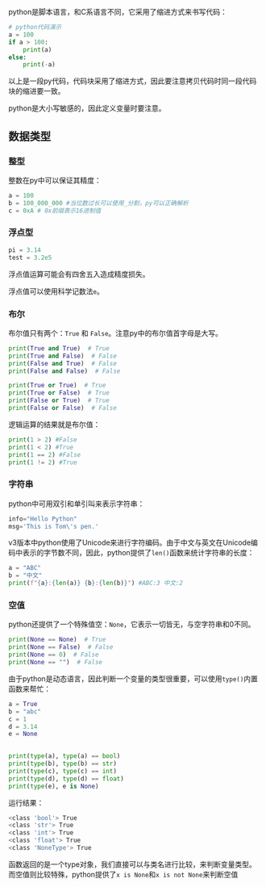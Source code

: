 
python是脚本语言，和C系语言不同，它采用了缩进方式来书写代码：

```python
# python代码演示
a = 100
if a > 100:
	print(a)
else:
	print(-a)
```

以上是一段py代码，代码块采用了缩进方式，因此要注意拷贝代码时同一段代码块的缩进要一致。

python是大小写敏感的，因此定义变量时要注意。

## 数据类型

### 整型

整数在py中可以保证其精度：
```python
a = 100
b = 100_000_000 #当位数过长可以使用_分割，py可以正确解析
c = 0xA # 0x前缀表示16进制值
```

### 浮点型

```python
pi = 3.14
test = 3.2e5
```

浮点值运算可能会有四舍五入造成精度损失。

浮点值可以使用科学记数法`e`。

### 布尔

布尔值只有两个：`True` 和 `False`。注意py中的布尔值首字母是大写。

```python
print(True and True)  # True
print(True and False)  # False
print(False and True)  # False
print(False and False)  # False

print(True or True)  # True
print(True or False)  # True
print(False or True)  # True
print(False or False)  # False
```

逻辑运算的结果就是布尔值：

```python
print(1 > 2) #False
print(1 < 2) #True
print(1 == 2) #False
print(1 != 2) #True
```

### 字符串

python中可用双引和单引叫来表示字符串：

```python
info="Hello Python"
msg='This is Tom\'s pen.'
```

v3版本中python使用了Unicode来进行字符编码。由于中文与英文在Unicode编码中表示的字节数不同，因此，python提供了`len()`函数来统计字符串的长度：

```python
a = "ABC"
b = "中文"
print(f"{a}:{len(a)} {b}:{len(b)}") #ABC:3 中文:2
```

### 空值

python还提供了一个特殊值空：`None`，它表示一切皆无，与空字符串和0不同。

```python
print(None == None)  # True
print(None == False)  # False
print(None == 0)  # False
print(None == "")  # False
```


由于python是动态语言，因此判断一个变量的类型很重要，可以使用`type()`内置函数来帮忙：

```python
a = True
b = "abc"
c = 1
d = 3.14
e = None
  

print(type(a), type(a) == bool)
print(type(b), type(b) == str)
print(type(c), type(c) == int)
print(type(d), type(d) == float)
print(type(e), e is None)
```

运行结果：
```bash
<class 'bool'> True
<class 'str'> True
<class 'int'> True
<class 'float'> True
<class 'NoneType'> True
```


函数返回的是一个type对象，我们直接可以与类名进行比较，来判断变量类型。而空值则比较特殊，python提供了`x is None`和`x is not None`来判断空值